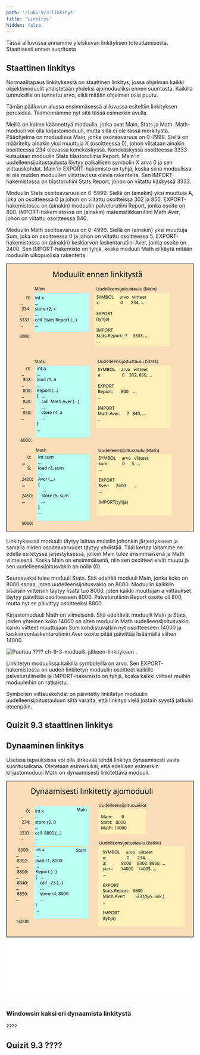 ```yaml
---
path: '/luku-9/3-linkitys'
title: 'Linkitys'
hidden: false
---
```


<div>
<lead>Tässä aliluvussa annamme yleiskuvan linkityksen toteuttamisesta. Staattisesti ennen suoritusta 
</lead>
</div>

## Staattinen linkitys
Normaalitapaus linkityksestä on staattinen linkitys, jossa ohjelman kaikki objektimoduulit yhdistetään yhdeksi ajomoduuliksi ennen suoritusta. Kaikilla tunnuksilla on tunnettu arvo, eikä mitään ohjelman osia puutu.

Tämän pääluvun alussa ensimmäsessä aliluvussa esiteltiin linkityksen perusidea. Täsmennämme nyt sitä tässä esimerkin avulla.

Meillä on kolme käännettyä moduulia, jotka ovat Main, Stats ja Math. Math-moduuli voi olla kirjastomoduuli, mutta sillä ei ole tässä merkitystä. Pääohjelma on moduulissa Main, jonka osoiteavaruus on 0-7999. Siellä on määritelty ainakin yksi muuttuja X (osoitteessa 0), johon viitataan ainakin osoitteessa 234 olevassa konekäskyssä. Konekäskyssä osoitteessa 3333 kutsutaan moduulin Stats tilastorutiinia Report. Main'in uudelleensijoitustaulusta löytyy paikallisen symbolin X arvo 0 ja sen viittauskohdat.  Main'in EXPORT-hakemisto on tyhjä, koska siinä moduulissa ei ole muiden moduulien viitattavissa olevia rakenteita. Sen IMPORT-hakemistossa on tilastorutiini Stats.Report, johon on viitattu käskyssä 3333.

Moduulin Stats osoiteavaruus on 0-5999. Siellä on (ainakin) yksi muuttuja A, joka on osoitteessa 0 ja johon on viitattu osoitteissa 302 ja 850. EXPORT-hakemistossa on (ainakin) moduulin palvelurutiini Report, jonka osoite on 800. IMPORT-hakemistossa on (ainakin) matematiikkarutiini Math.Aver, johon on viitattu osoitteessa 840.

Moduulin Math osoiteavaruus on 0-4999. Siellä on (ainakin) yksi muuttuja Sum, joka on osoitteessa 0 ja johon on viitattu osoitteessa 5. EXPORT-hakemistossa on (ainakin) keskiarvon laskentarutiini Aver, jonka osoite on 2400. Sen IMPORT-hakemisto on tyhjä, koska moduuli Math ei käytä mitään moduulin ulkopuolisia rakenteita.

<!-- kuva: ch-9-3-moduulit-ennen-linkitysta  -->

![  Puuttuu ???? ch-9-3-moduulit-ennen-linkitysta.](./ch-9-3-moduulit-ennen-linkitysta.svg)
<div>
<illustrations motive="ch-9-3-moduulit-ennen-linkitysta"></illustrations>
</div>

Linkityksessä moduulit täytyy laittaa muistiin johonkin järjestykseen ja samalla niiden osoiteavaruudet täytyy yhdistää. Tääl kertaa laitamme ne edellä esitetyssä järjestyksessä, jolloin Main tulee ensimmäisenä ja Math viimeisenä. Koska Main on ensimmäisenä, niin sen osoitteet eivät muutu ja sen uudelleensijoitusvakio on nolla (0). 

Seuraavaksi tulee moduuli Stats. Sitä edeltää moduuli Main, jonka koko on 8000 sanaa, joten uudelleensijoitusvakio on 8000. Moduulin kaikkiin sisäisiin viitteisiin täytyy lisätä tuo 8000, joten kaikki muuttujan a viittaukset täytyy päivittää osoitteeseen 8000. Palvelurutiinin Report osoite oli 800, mutta nyt se päivittyy osoitteeksi 8800.  

Kirjastomoduuli Math on viimeisenä. Sitä edeltävät moduulit Main ja Stats, joiden yhteinen koko 14000 on siten moduulin Math uudelleensijoitusvakio.  kaikki viitteet muuttujaan Sum kohdistuvatkin nyt osoitteeseen 14000 ja keskiarvonlaskentarutiinin Aver osoite pitää päivittää lisäämällä siihen 14000.

<!-- kuva: ch-9-3-moduulit-jälkeen-linkityksen  -->

![  Puuttuu ???? ch-9-3-moduulit-jälkeen-linkityksen .](./ch-9-3-moduulit-jälkeen-linkityksen.svg)
<div>
<illustrations motive="ch-9-3-moduulit-jälkeen-linkityksen"></illustrations>
</div>

Linkitetyn moduulissa kaikilla symboleilla on arvo. Sen EXPORT-hakemistossa on uuden linkitetyn moduulin osoitteet kaikille palvelurutiineille ja IMPORT-hakemisto on tyhjä, koska kaikki viitteet muihin moduuleihin on ratkaistu. 

Symbolien viittauskohdat on päivitetty linkitetyn moduulin uudelleensijoitustauluun siltä varalta, että linkitys vielä jostain syystä jatkuisi eteenpäin. 

## Quizit 9.3 staattinen linkitys
<!--  quizit 9.3.???  -->
<div><quiz id="aec1b502-8b29-4f47-a0a8-e702f13cbda7"></quiz></div>

## Dynaaminen linkitys
Useissa tapauksissa voi olla järkevää tehdä linkitys dynaamisesti vasta suoritusaikana. Oletetaan esimerkiksi, että edellisen esimerkin kirjastomoduuli Math on dynaamisesti linkitettävä moduuli.  

<!-- kuva: ch-9-3-ajomoduuli-ennen-dyn-linkitysta  -->

![  Puuttuu ???? ch-9-3-ajomoduuli-ennen-dyn-linkitysta.](./ch-9-3-ajomoduuli-ennen-dyn-linkitysta.svg)
<div>
<illustrations motive="ch-9-3-ajomoduuli-ennen-dyn-linkitysta"></illustrations>
</div>

### Windowsin kaksi eri dynaamista linkitystä
????


## Quizit 9.3 ????
<!--  quizit 9.3.???  -->
<div><quiz id="4b44871b-2fe7-4fe1-978c-267d5bf8de80"></quiz></div>
